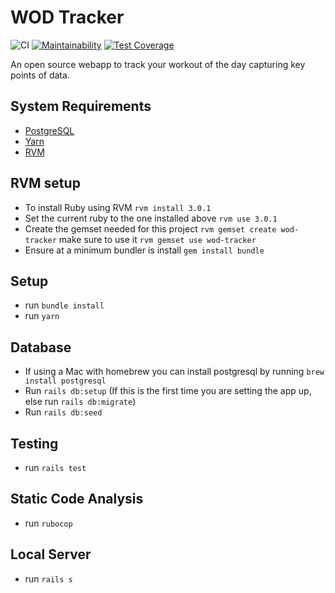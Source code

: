 WOD Tracker
===========
![CI](https://github.com/Yanchek99/wod-tracker/workflows/CI/badge.svg)
[![Maintainability](https://api.codeclimate.com/v1/badges/ae3a8c6f161636552525/maintainability)](https://codeclimate.com/github/Yanchek99/wod-tracker/maintainability)
[![Test Coverage](https://api.codeclimate.com/v1/badges/ae3a8c6f161636552525/test_coverage)](https://codeclimate.com/github/Yanchek99/wod-tracker/test_coverage)

An open source webapp to track your workout of the day capturing key points of data.

## System Requirements
- [PostgreSQL](https://www.postgresql.org)
- [Yarn](https://yarnpkg.com/en/)
- [RVM](https://rvm.io)

## RVM setup
- To install Ruby using RVM `rvm install 3.0.1`
- Set the current ruby to the one installed above `rvm use 3.0.1`
- Create the gemset needed for this project `rvm gemset create wod-tracker` make sure to use it `rvm gemset use wod-tracker`
- Ensure at a minimum bundler is install `gem install bundle`

## Setup
- run `bundle install`
- run `yarn`

## Database
- If using a Mac with homebrew you can install postgresql by running `brew install postgresql`
- Run `rails db:setup` (If this is the first time you are setting the app up, else run `rails db:migrate`)
- Run `rails db:seed`

## Testing
- run `rails test`

## Static Code Analysis
- run `rubocop`

## Local Server
- run `rails s`
